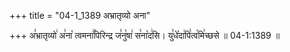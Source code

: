 +++
title = "04-1_1389 अभ्रातृव्यो अना"

+++
अ꣣भ्रातृव्यो꣢ अ꣣ना꣡ त्वमना꣢꣯पिरिन्द्र ज꣣नु꣡षा꣢ स꣣ना꣡द꣢सि। यु꣣धे꣡दा꣢पि꣣त्व꣡मि꣢च्छसे ॥ 04-1:1389 ॥